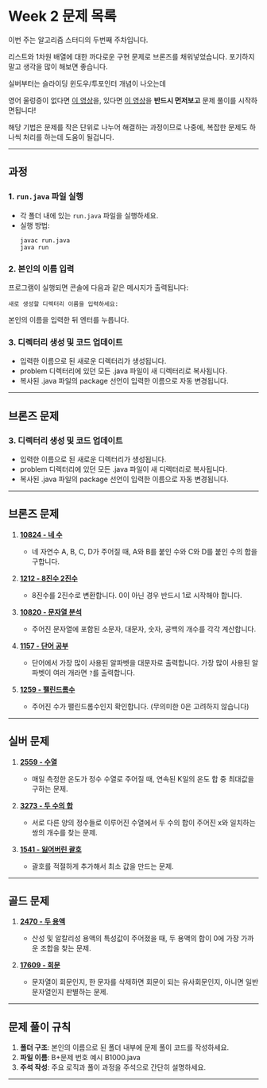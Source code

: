 # Week 2 문제 목록

이번 주는 알고리즘 스터디의 두번째 주차입니다. 


리스트와 1차원 배열에 대한 까다로운 구현 문제로 브론즈를 채워넣었습니다. 포기하지말고 생각을 많이 해보면 좋습니다.


실버부터는 슬라이딩 윈도우/투포인터 개념이 나오는데

영어 울렁증이 없다면 [이 영상](https://www.youtube.com/watch?v=p-ss2JNynmw&t=147s&ab_channel=Insidecode)을, 있다면 [이 영상](https://www.youtube.com/watch?v=uH9VJRIpIDY&ab_channel=IOIKOREA)을 **반드시 먼저보고** 문제 풀이를 시작하면됩니다!


해당 기법은 문제를 작은 단위로 나누어 해결하는 과정이므로 나중에, 복잡한 문제도 하나씩 처리를 하는데 도움이 될겁니다.

---

## 과정

### 1. `run.java` 파일 실행
- 각 폴더 내에 있는 `run.java` 파일을 실행하세요.
- 실행 방법:
  ```
  javac run.java
  java run
  ```
### 2. 본인의 이름 입력
프로그램이 실행되면 콘솔에 다음과 같은 메시지가 출력됩니다:
```
새로 생성할 디렉터리 이름을 입력하세요:
```
본인의 이름을 입력한 뒤 엔터를 누릅니다.

### 3. 디렉터리 생성 및 코드 업데이트
- 입력한 이름으로 된 새로운 디렉터리가 생성됩니다.
- problem 디렉터리에 있던 모든 .java 파일이 새 디렉터리로 복사됩니다.
- 복사된 .java 파일의 package 선언이 입력한 이름으로 자동 변경됩니다.

---

## 브론즈 문제

### 3. 디렉터리 생성 및 코드 업데이트
- 입력한 이름으로 된 새로운 디렉터리가 생성됩니다.
- problem 디렉터리에 있던 모든 .java 파일이 새 디렉터리로 복사됩니다.
- 복사된 .java 파일의 package 선언이 입력한 이름으로 자동 변경됩니다.

---

## 브론즈 문제

1. **[10824 - 네 수](https://www.acmicpc.net/problem/10824)**  
   - 네 자연수 A, B, C, D가 주어질 때, A와 B를 붙인 수와 C와 D를 붙인 수의 합을 구합니다.

2. **[1212 - 8진수 2진수](https://www.acmicpc.net/problem/1212)**  
   - 8진수를 2진수로 변환합니다. 0이 아닌 경우 반드시 1로 시작해야 합니다.

3. **[10820 - 문자열 분석](https://www.acmicpc.net/problem/10820)**  
   - 주어진 문자열에 포함된 소문자, 대문자, 숫자, 공백의 개수를 각각 계산합니다.

4. **[1157 - 단어 공부](https://www.acmicpc.net/problem/1157)**  
   - 단어에서 가장 많이 사용된 알파벳을 대문자로 출력합니다. 가장 많이 사용된 알파벳이 여러 개라면 `?`를 출력합니다.

5. **[1259 - 팰린드롬수](https://www.acmicpc.net/problem/1259)**  
   - 주어진 수가 팰린드롬수인지 확인합니다. (무의미한 0은 고려하지 않습니다)

---

## 실버 문제

1. **[2559 - 수열](https://www.acmicpc.net/problem/2559)**  
   - 매일 측정한 온도가 정수 수열로 주어질 때, 연속된 K일의 온도 합 중 최대값을 구하는 문제.

2. **[3273 - 두 수의 합](https://www.acmicpc.net/problem/3273)**  
   - 서로 다른 양의 정수들로 이루어진 수열에서 두 수의 합이 주어진 x와 일치하는 쌍의 개수를 찾는 문제.

3. **[1541 - 잃어버린 괄호](https://www.acmicpc.net/problem/1541)**  
   - 괄호를 적절하게 추가해서 최소 값을 만드는 문제.

---

## 골드 문제

1. **[2470 - 두 용액](https://www.acmicpc.net/problem/2470)**  
   - 산성 및 알칼리성 용액의 특성값이 주어졌을 때, 두 용액의 합이 0에 가장 가까운 조합을 찾는 문제.

2. **[17609 - 회문](https://www.acmicpc.net/problem/17609)**  
   - 문자열이 회문인지, 한 문자를 삭제하면 회문이 되는 유사회문인지, 아니면 일반 문자열인지 판별하는 문제.

---

## 문제 풀이 규칙

1. **폴더 구조**: 본인의 이름으로 된 폴더 내부에 문제 풀이 코드를 작성하세요.  
2. **파일 이름**: B+문제 번호 예시 B1000.java
3. **주석 작성**: 주요 로직과 풀이 과정을 주석으로 간단히 설명하세요.

---
